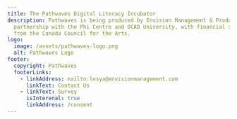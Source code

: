 ```yaml
---
title: The Pathwaves Digital Literacy Incubator
description: Pathwaves is being produced by Envision Management & Production in
  partnership with the Phi Centre and OCAD University, with financial support
  from the Canada Council for the Arts.
logo:
  image: /assets/pathwaves-logo.png
  alt: Pathwaves Logo
footer:
  copyright: Pathwaves
  footerLinks:
    - linkAddress: mailto:lesya@envisionmanagement.com
      linkText: Contact Us
    - linkText: Survey
      isInterenal: true
      linkAddress: /consent
---
```

